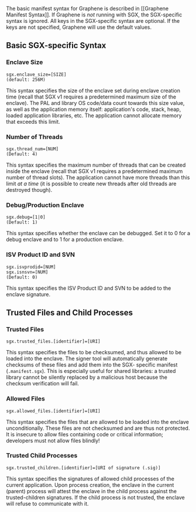 The basic manifest syntax for Graphene is described in [[Graphene Manifest Syntax]]. If Graphene
is *not* running with SGX, the SGX-specific syntax is ignored. All keys in the SGX-specific syntax
are optional. If the keys are not specified, Graphene will use the default values.

## Basic SGX-specific Syntax

### Enclave Size

    sgx.enclave_size=[SIZE]
    (default: 256M)

This syntax specifies the size of the enclave set during enclave creation time (recall that SGX v1
requires a predetermined maximum size of the enclave). The PAL and library OS code/data count
towards this size value, as well as the application memory itself: application's code, stack, heap,
loaded application libraries, etc. The application cannot allocate memory that exceeds this limit.

### Number of Threads

    sgx.thread_num=[NUM]
    (Default: 4)

This syntax specifies the maximum number of threads that can be created inside the enclave (recall
that SGX v1 requires a predetermined maximum number of thread slots). The application cannot have
more threads than this limit *at a time* (it is possible to create new threads after old threads
are destroyed though).

### Debug/Production Enclave

    sgx.debug=[1|0]
    (Default: 1)

This syntax specifies whether the enclave can be debugged. Set it to 0 for a debug enclave and to 1
for a production enclave.

### ISV Product ID and SVN

    sgx.isvprodid=[NUM]
    sgx.isnsvn=[NUM]
    (Default: 0)

This syntax specifies the ISV Product ID and SVN to be added to the enclave signature.

## Trusted Files and Child Processes

### Trusted Files

    sgx.trusted_files.[identifier]=[URI]

This syntax specifies the files to be checksumed, and thus allowed to be loaded into the enclave.
The signer tool will automatically generate checksums of these files and add them into the SGX-
specific manifest (`.manifest.sgx`). This is especially useful for shared libraries: a trusted
library cannot be silently replaced by a malicious host because the checksum verification will
fail.

### Allowed Files

    sgx.allowed_files.[identifier]=[URI]

This syntax specifies the files that are allowed to be loaded into the enclave unconditionally.
These files are not checksumed and are thus not protected. It is insecure to allow files containing
code or critical information; developers must not allow files blindly!

### Trusted Child Processes

    sgx.trusted_children.[identifier]=[URI of signature (.sig)]

This syntax specifies the signatures of allowed child processes of the current application. Upon
process creation, the enclave in the current (parent) process will attest the enclave in the child
process against the trusted-children signatures. If the child process is not trusted, the enclave
will refuse to communicate with it.
